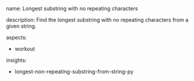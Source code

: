 name: Longest substring with no repeating characters

description: Find the longest substring with no repeating characters from a given string.

aspects:
  - workout

insights:
  - longest-non-repeating-substring-from-string-py
